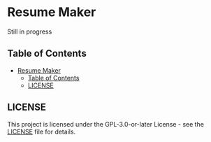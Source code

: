# Resume Maker

Still in progress

## Table of Contents

- [Resume Maker](#resume-maker)
  - [Table of Contents](#table-of-contents)
  - [LICENSE](#license)

## LICENSE

This project is licensed under the GPL-3.0-or-later License - see the [LICENSE](LICENSE) file for details.

